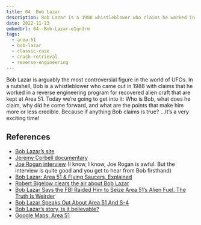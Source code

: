 ```yaml
---
title: 04. Bob Lazar
description: Bob Lazar is a 1988 whistleblower who claims he worked in a reverse engineering program for recovered alien craft kept at Area 51.
date: 2022-11-13
embedUrl: 04--Bob-Lazar-e1qn3rm
tags:
  - area-51
  - bob-lazar
  - classic-case
  - crash-retrieval
  - reverse-engineering
---
```


Bob Lazar is arguably the most controversial figure in the world of UFOs. In a nutshell, Bob is a whistleblower who came out in 1988 with claims that he worked in a reverse engineering program for recovered alien craft that are kept at Area 51. Today we’re going to get into it: Who is Bob, what does he claim, why did he come forward, and what are the points that make him more or less credible. Because if anything Bob claims is true? …It’s a very exciting time!

## References

- [⁠Bob Lazar’s site⁠](https://boblazar.com/)
- [⁠Jeremy Corbell documentary⁠](https://watch.plex.tv/movie/bob-lazar-area-51-and-flying-saucers)
- [⁠Joe Rogan interview⁠](https://www.youtube.com/watch?v=BEWz4SXfyCQ) (I know, I know, Joe Rogan is awful. But the interview is quite good and you get to hear from Bob firsthand)
- [⁠Bob Lazar: Area 51 & Flying Saucers, Explained⁠](https://thecinemaholic.com/netflixs-bob-lazar-area-51-flying-saucers-explained/)
- [⁠Robert Bigelow clears the air about Bob Lazar⁠](https://www.mysterywire.com/area-51/bigelow-lazar/)
- [⁠Bob Lazar Says the FBI Raided Him to Seize Area 51’s Alien Fuel. The Truth Is Weirder⁠](https://www.vice.com/en/article/evjwkw/bob-lazar-says-the-fbi-raided-him-to-seize-area-51s-alien-fuel-the-truth-is-weirder)
- [⁠Bob Lazar Speaks Out About Area 51 And S-4⁠](https://ufotimeline.com/1989/05/bob-lazar-speaks-out-about-area-51-and-s-4/)
- [⁠Bob Lazar’s story, is it believable?⁠](https://www.reddit.com/r/UFOs/comments/oyxuok/bob_lazars_story_is_it_believable_here_is_some_of/)
- [⁠Google Maps: Area 51](https://goo.gl/maps/G2UgBFgMj2BbuPHr6)
